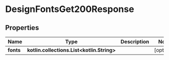 
# DesignFontsGet200Response

## Properties
Name | Type | Description | Notes
------------ | ------------- | ------------- | -------------
**fonts** | **kotlin.collections.List&lt;kotlin.String&gt;** |  |  [optional]



